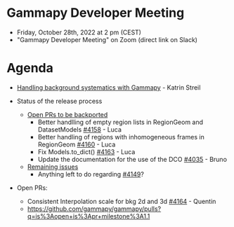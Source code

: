 # Gammapy Developer Meeting

* Friday, October 28th, 2022 at 2 pm (CEST)
* "Gammapy Developer Meeting" on Zoom (direct link on Slack)
# Agenda


* [Handling background systematics with Gammapy](nuisance_parameter_implementation.pdf) - Katrin Streil

* Status of the release process
  * [Open PRs to be backported](https://github.com/gammapy/gammapy/pulls?q=is%3Aopen+is%3Apr+milestone%3A1.0)
    * Better handlling of empty region lists in RegionGeom and DatasetModels [#4158](https://github.com/gammapy/gammapy/pull/4158) - Luca
    * Better handling of regions with inhomogeneous frames in RegionGeom [#4160](https://github.com/gammapy/gammapy/pull/4160) - Luca
    * Fix Models.to_dict() [#4163](https://github.com/gammapy/gammapy/pull/4163) - Luca
    * Update the documentation for the use of the DCO [#4035](https://github.com/gammapy/gammapy/pull/4035) - Bruno
  * [Remaining issues](https://github.com/gammapy/gammapy/issues?q=is%3Aopen+is%3Aissue+milestone%3A1.0)
    * Anything left to do regarding [#4149](https://github.com/gammapy/gammapy/issues/4149)?

* Open PRs:
  * Consistent Interpolation scale for bkg 2d and 3d [#4164](https://github.com/gammapy/gammapy/pull/4164) - Quentin
  * https://github.com/gammapy/gammapy/pulls?q=is%3Aopen+is%3Apr+milestone%3A1.1

  
  


 


